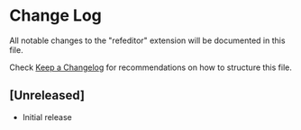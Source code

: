 # Change Log

All notable changes to the "refeditor" extension will be documented in this file.

Check [Keep a Changelog](http://keepachangelog.com/) for recommendations on how to structure this file.

## [Unreleased]

- Initial release